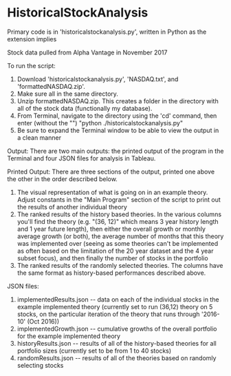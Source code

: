 # HistoricalStockAnalysis

Primary code is in 'historicalstockanalysis.py', written in Python as the extension implies

Stock data pulled from Alpha Vantage in November 2017


To run the script:

  1. Download 'historicalstockanalysis.py', 'NASDAQ.txt', and 'formattedNASDAQ.zip'. 
  2. Make sure all in the same directory. 
  3. Unzip formattedNASDAQ.zip. This creates a folder in the directory with all of the stock data (functionally my database).
  4. From Terminal, navigate to the directory using the 'cd' command, then enter (without the "") "python ./historicalstockanalysis.py"
  5. Be sure to expand the Terminal window to be able to view the output in a clean manner


Output:
There are two main outputs: the printed output of the program in the Terminal and four JSON files for analysis in Tableau.

  Printed Output:
  There are three sections of the output, printed one above the other in the order described below.
  1. The visual representation of what is going on in an example theory. Adjust constants in the "Main Program" section of the script to print out the results of another individual theory
  2. The ranked results of the history based theories. In the various columns you'll find the theory (e.g. "(36, 12)" which means 3 year history length and 1 year future length), then either the overall growth or monthly average growth (or both), the average number of months that this theory was implemented over (seeing as some theories can't be implemented as often based on the limitation of the 20 year dataset and the 4 year subset focus), and then finally the number of stocks in the portfolio
  3. The ranked results of the randomly selected theories. The columns have the same format as history-based performances described above.

  JSON files:
  1. implementedResults.json -- data on each of the individual stocks in the example implemented theory (currently set to run (36,12) theory on 5 stocks, on the particular iteration of the theory that runs through '2016-10' (Oct 2016))
  2. implementedGrowth.json -- cumulative growths of the overall portfolio for the example implemented theory
  3. historyResults.json -- results of all of the history-based theories for all portfolio sizes (currently set to be from 1 to 40 stocks)
  4. randomResults.json -- results of all of the theories based on randomly selecting stocks


